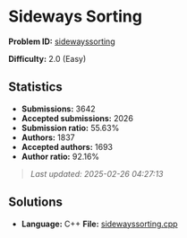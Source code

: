 # Sideways Sorting

**Problem ID:** [sidewayssorting](https://open.kattis.com/problems/sidewayssorting)

**Difficulty:** 2.0 (Easy)

## Statistics

- **Submissions:** 3642
- **Accepted submissions:** 2026
- **Submission ratio:** 55.63%
- **Authors:** 1837
- **Accepted authors:** 1693
- **Author ratio:** 92.16%

> *Last updated: 2025-02-26 04:27:13*

## Solutions

- **Language:** C++
  **File:** [sidewayssorting.cpp](./sidewayssorting.cpp)
